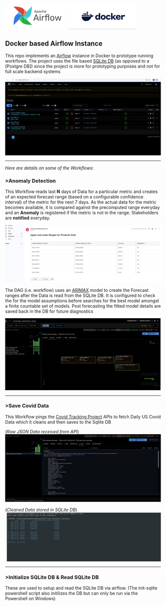
![Page_1](https://github.com/SubhraSMukherjee/Airflow_ETL_Pipelines/blob/main/screenshots/Airflow.PNG) 
![Page_1](https://github.com/SubhraSMukherjee/Airflow_ETL_Pipelines/blob/main/screenshots/Docker.PNG)
## Docker based Airflow Instance 

This repo implements an [Airflow](https://airflow.apache.org/) instance in Docker to prototype running workflows. The project uses the file based [SQLite DB](https://sqlite.org/) (as opposed to a [Postgre DB]) since the project is more for prototyping purposes and not for full scale backend systems  

![Page_1](https://github.com/SubhraSMukherjee/Airflow_ETL_Pipelines/blob/main/screenshots/image1.PNG)
___
*Here are details on some of the Workflows:*
### >Anomaly Detection
This Workflow reads last **N** days of Data for a particular metric and creates of an expected forecast range (based on a configurable confidence interval) of the metric for the next 7 days. As the actual data for the metric becomes available, it is compared against the precomputed range everyday and an **Anomaly** is registered if the metric is not in the range. Stakeholders are **notified** everyday. 


![Page_1](https://github.com/SubhraSMukherjee/Airflow_ETL_Pipelines/blob/main/screenshots/forecast.PNG)


The DAG (i.e. workflow) uses an [ARIMAX](https://en.wikipedia.org/wiki/Autoregressive_integrated_moving_average) model to create the Forecast ranges after the Data is read from the SQLite DB. It is configured to check the for the model assumptions before searches for the best model amongst a finite countable set of models. Post forecasting the fitted model details are saved back in the DB for future diagnostics  


![Page_1](https://github.com/SubhraSMukherjee/Airflow_ETL_Pipelines/blob/main/screenshots/anomaly.PNG)

___

### >Save Covid Data
This Workflow pings the [Covid Tracking Project](https://covidtracking.com/data/api) APIs to fetch Daily US Covid Data which it cleans and then saves to the Sqlite DB

(*Raw JSON Data received from API*)
![Page_1](https://github.com/SubhraSMukherjee/Airflow_ETL_Pipelines/blob/main/screenshots/Covid_raw.PNG)



(*Cleaned Data stored in SQLite DB*)
![Page_1](https://github.com/SubhraSMukherjee/Airflow_ETL_Pipelines/blob/main/screenshots/final_cleaned.PNG)


___
### >Initialize SQLite DB & Read SQLite DB
These are used to setup and read the SQLite DB via airflow. (The init-sqlite powershell script also initilizes the DB but can only be run via the Powershell on Windows)
